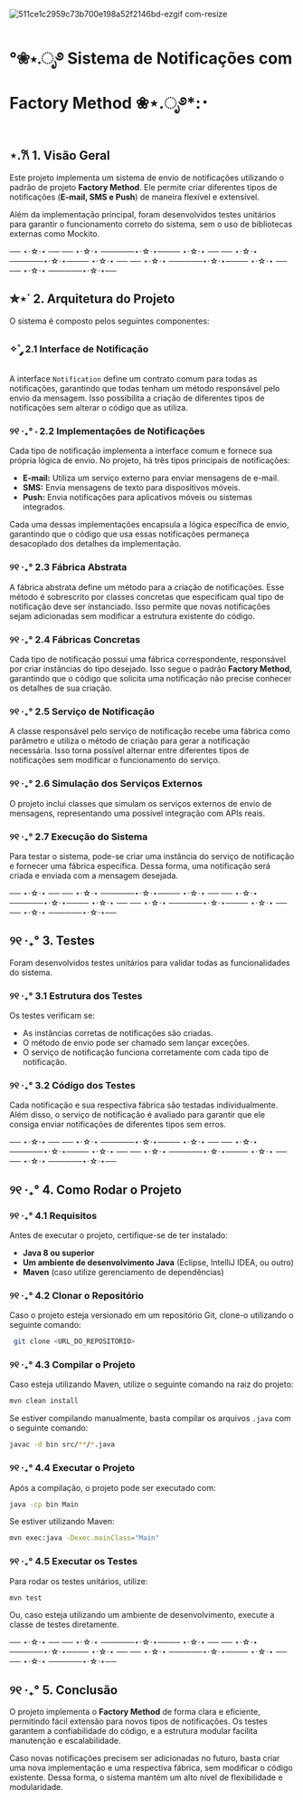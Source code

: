 
![511ce1c2959c73b700e198a52f2146bd-ezgif com-resize](https://github.com/user-attachments/assets/e855db06-c1c4-4ac2-842d-a59a0fafab31)

# °❀⋆.ೃ࿔ Sistema de Notificações com Factory Method ❀⋆.ೃ࿔*:･

## ⋆.𐙚 1. Visão Geral
Este projeto implementa um sistema de envio de notificações utilizando o padrão de projeto **Factory Method**. Ele permite criar diferentes tipos de notificações (**E-mail, SMS e Push**) de maneira flexível e extensível. 

Além da implementação principal, foram desenvolvidos testes unitários para garantir o funcionamento correto do sistema, sem o uso de bibliotecas externas como Mockito.

── ⋆⋅☆⋅⋆ ── ── ⋆⋅☆⋅⋆ ──────⋆⋅☆⋅⋆──── ⋆⋅☆⋅⋆ ── ── ⋆⋅☆⋅⋆ ──────⋆⋅☆⋅⋆──── ⋆⋅☆⋅⋆ ── ── ⋆⋅☆⋅⋆ ──────⋆⋅☆⋅⋆──── ⋆⋅☆⋅⋆ ── ── ⋆⋅☆⋅⋆ ──────⋆⋅☆⋅⋆──

## ✮⋆˙ 2. Arquitetura do Projeto
O sistema é composto pelos seguintes componentes:

### ✧˚ ༘ 2.1 Interface de Notificação
A interface `Notification` define um contrato comum para todas as notificações, garantindo que todas tenham um método responsável pelo envio da mensagem. Isso possibilita a criação de diferentes tipos de notificações sem alterar o código que as utiliza.

### ୨୧ ‧₊° ⋅ 2.2 Implementações de Notificações
Cada tipo de notificação implementa a interface comum e fornece sua própria lógica de envio. No projeto, há três tipos principais de notificações:

- **E-mail:** Utiliza um serviço externo para enviar mensagens de e-mail.
- **SMS:** Envia mensagens de texto para dispositivos móveis.
- **Push:** Envia notificações para aplicativos móveis ou sistemas integrados.

Cada uma dessas implementações encapsula a lógica específica de envio, garantindo que o código que usa essas notificações permaneça desacoplado dos detalhes da implementação.

### ୨୧ ‧₊° 2.3 Fábrica Abstrata
A fábrica abstrata define um método para a criação de notificações. Esse método é sobrescrito por classes concretas que especificam qual tipo de notificação deve ser instanciado. Isso permite que novas notificações sejam adicionadas sem modificar a estrutura existente do código.

### ୨୧ ‧₊° 2.4 Fábricas Concretas
Cada tipo de notificação possui uma fábrica correspondente, responsável por criar instâncias do tipo desejado. Isso segue o padrão **Factory Method**, garantindo que o código que solicita uma notificação não precise conhecer os detalhes de sua criação.

### ୨୧ ‧₊° 2.5 Serviço de Notificação
A classe responsável pelo serviço de notificação recebe uma fábrica como parâmetro e utiliza o método de criação para gerar a notificação necessária. Isso torna possível alternar entre diferentes tipos de notificações sem modificar o funcionamento do serviço.

### ୨୧ ‧₊° 2.6 Simulação dos Serviços Externos
O projeto inclui classes que simulam os serviços externos de envio de mensagens, representando uma possível integração com APIs reais.

### ୨୧ ‧₊° 2.7 Execução do Sistema
Para testar o sistema, pode-se criar uma instância do serviço de notificação e fornecer uma fábrica específica. Dessa forma, uma notificação será criada e enviada com a mensagem desejada.


── ⋆⋅☆⋅⋆ ── ── ⋆⋅☆⋅⋆ ──────⋆⋅☆⋅⋆──── ⋆⋅☆⋅⋆ ── ── ⋆⋅☆⋅⋆ ──────⋆⋅☆⋅⋆──── ⋆⋅☆⋅⋆ ── ── ⋆⋅☆⋅⋆ ──────⋆⋅☆⋅⋆──── ⋆⋅☆⋅⋆ ── ── ⋆⋅☆⋅⋆ ──────⋆⋅☆⋅⋆──


## ୨୧ ‧₊° 3. Testes
Foram desenvolvidos testes unitários para validar todas as funcionalidades do sistema.

### ୨୧ ‧₊° 3.1 Estrutura dos Testes
Os testes verificam se:
- As instâncias corretas de notificações são criadas.
- O método de envio pode ser chamado sem lançar exceções.
- O serviço de notificação funciona corretamente com cada tipo de notificação.

### ୨୧ ‧₊° 3.2 Código dos Testes
Cada notificação e sua respectiva fábrica são testadas individualmente. Além disso, o serviço de notificação é avaliado para garantir que ele consiga enviar notificações de diferentes tipos sem erros.


── ⋆⋅☆⋅⋆ ── ── ⋆⋅☆⋅⋆ ──────⋆⋅☆⋅⋆──── ⋆⋅☆⋅⋆ ── ── ⋆⋅☆⋅⋆ ──────⋆⋅☆⋅⋆──── ⋆⋅☆⋅⋆ ── ── ⋆⋅☆⋅⋆ ──────⋆⋅☆⋅⋆──── ⋆⋅☆⋅⋆ ── ── ⋆⋅☆⋅⋆ ──────⋆⋅☆⋅⋆──


## ୨୧ ‧₊° 4. Como Rodar o Projeto

### ୨୧ ‧₊° 4.1 Requisitos
Antes de executar o projeto, certifique-se de ter instalado:
- **Java 8 ou superior**
- **Um ambiente de desenvolvimento Java** (Eclipse, IntelliJ IDEA, ou outro)
- **Maven** (caso utilize gerenciamento de dependências)

### ୨୧ ‧₊° 4.2 Clonar o Repositório
Caso o projeto esteja versionado em um repositório Git, clone-o utilizando o seguinte comando:
```sh
 git clone <URL_DO_REPOSITORIO>
```

### ୨୧ ‧₊° 4.3 Compilar o Projeto
Caso esteja utilizando Maven, utilize o seguinte comando na raiz do projeto:
```sh
mvn clean install
```

Se estiver compilando manualmente, basta compilar os arquivos `.java` com o seguinte comando:
```sh
javac -d bin src/**/*.java
```

### ୨୧ ‧₊° 4.4 Executar o Projeto
Após a compilação, o projeto pode ser executado com:
```sh
java -cp bin Main
```
Se estiver utilizando Maven:
```sh
mvn exec:java -Dexec.mainClass="Main"
```

### ୨୧ ‧₊° 4.5 Executar os Testes
Para rodar os testes unitários, utilize:
```sh
mvn test
```
Ou, caso esteja utilizando um ambiente de desenvolvimento, execute a classe de testes diretamente.


── ⋆⋅☆⋅⋆ ── ── ⋆⋅☆⋅⋆ ──────⋆⋅☆⋅⋆──── ⋆⋅☆⋅⋆ ── ── ⋆⋅☆⋅⋆ ──────⋆⋅☆⋅⋆──── ⋆⋅☆⋅⋆ ── ── ⋆⋅☆⋅⋆ ──────⋆⋅☆⋅⋆──── ⋆⋅☆⋅⋆ ── ── ⋆⋅☆⋅⋆ ──────⋆⋅☆⋅⋆──


## ୨୧ ‧₊° 5. Conclusão
O projeto implementa o **Factory Method** de forma clara e eficiente, permitindo fácil extensão para novos tipos de notificações. Os testes garantem a confiabilidade do código, e a estrutura modular facilita manutenção e escalabilidade.

Caso novas notificações precisem ser adicionadas no futuro, basta criar uma nova implementação e uma respectiva fábrica, sem modificar o código existente. Dessa forma, o sistema mantém um alto nível de flexibilidade e modularidade.


